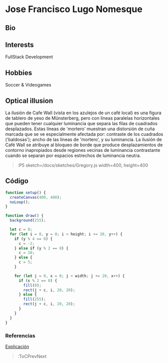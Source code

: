 # Jose Francisco Lugo Nomesque

## Bio

## Interests

FullStack Development

## Hobbies

Soccer & Videogames

## Optical illusion

La ilusión de Cafe Wall (vista en los azulejos de un café local) es una figura de tablero de yeso de Münsterberg, pero con líneas paralelas horizontales que pueden tener cualquier luminancia que separa las filas de cuadrados desplazados. Estas líneas de 'mortero' muestran una distorsión de cuña marcada que se ve especialmente afectada por: contraste de los cuadrados ('baldosas'); ancho de las líneas de 'mortero', y su luminancia. La ilusión de Café Wall se atribuye al bloqueo de borde que produce desplazamientos de contorno inapropiados desde regiones vecinas de luminancia contrastante cuando se separan por espacios estrechos de luminancia neutra.

> :P5 sketch=/docs/sketches/Gregory.js width=400, height=400

## Código

```javascript
function setup() {
  createCanvas(400, 400);
  noLoop();
}

function draw() {
  background(255);

  let c = 0;
  for (let i = 0, y = 0; i < height; i += 20, y++) {
    if (y % 4 == 0) {
      c = -2;
    } else if (y % 2 == 0) {
      c = 10;
    } else {
      c = 5;
    }

    for (let j = 0, x = 0; j < width; j += 20, x++) {
      if (x % 2 == 0) {
        fill(0);
        rect(j + c, i, 20, 20);
      } else {
        fill(255);
        rect(j + c, i, 20, 20);
      }
    }
  }
}
```

### Referencias

[Explicación](https://proyectodescartes.org/iCartesiLibri/materiales_didacticos/Percepcion_Visual/indexb.html)

> :ToCPrevNext
